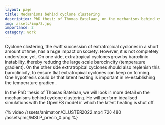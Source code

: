 ```yaml
---
layout: page
title: Mechanisms behind cyclone clustering
description: PhD thesis of Thomas Batelaan, on the mechanisms behind cyclone clustering. 
img: assets/img/3.jpg
importance: 2
category: work
---
```


Cyclone clustering, the swift succession of extratropical cyclones in a short amount of time, has a huge impact on society. However, it is not completely understood yet. On one side, extratropical cyclones grow by baroclinic instability, thereby reducing the large-scale baroclnicity (temperature gradient). On the other side extratropical cyclones should also replenish this baroclinicity, to ensure that extratropical cyclones can keep on forming. One hypothesis could be that latent heating is important in re-establishing the temperature gradient. 

In the PhD thesis of Thomas Batelaan, we will look in more detail on the mechanisms behind cyclone clustering. He will perform idealised simulations with the OpenIFS model in which the latent heating is shut off. 

{% video /assets/animation/CLUSTER2022.mp4 720 480 /assets/img/MSLP_precip_0.png %}
